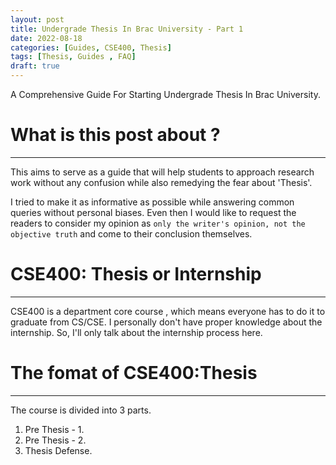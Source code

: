 ```yaml
---
layout: post
title: Undergrade Thesis In Brac University - Part 1
date: 2022-08-18
categories: [Guides, CSE400, Thesis]
tags: [Thesis, Guides , FAQ]
draft: true
---
```

A Comprehensive Guide For Starting Undergrade Thesis In Brac University.

# What is this post about ?
---
This aims to serve as a guide that will help students to approach research work without any confusion while also remedying the fear about 'Thesis'.

I tried to make it as informative as possible while answering common queries without personal biases. Even then I would like to request the readers to consider my opinion as `only the writer's opinion, not the objective truth` and come to their conclusion themselves. 

# CSE400: Thesis or Internship
---
CSE400 is a department core course , which means everyone has to do it to graduate from CS/CSE. 
I personally don't have proper knowledge about the internship. So, I'll only talk about the internship process here. 

# The fomat of CSE400:Thesis
---
The course is divided into 3 parts.

1. Pre Thesis - 1.
2. Pre Thesis - 2.
3. Thesis Defense.






